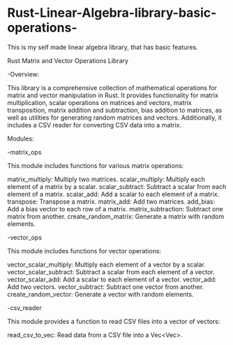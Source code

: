 # Rust-Linear-Algebra-library-basic-operations-
This is my self made linear algebra library, that has basic features.

Rust Matrix and Vector Operations Library

-Overview:

This library is a comprehensive collection of mathematical operations for matrix and vector manipulation in Rust. It provides functionality for matrix multiplication, scalar operations on matrices and vectors, matrix transposition, matrix addition and subtraction, bias addition to matrices, as well as utilities for generating random matrices and vectors. Additionally, it includes a CSV reader for converting CSV data into a matrix.

Modules:

-matrix_ops

This module includes functions for various matrix operations:

matrix_multiply: Multiply two matrices.
scalar_multiply: Multiply each element of a matrix by a scalar.
scalar_subtract: Subtract a scalar from each element of a matrix.
scalar_add: Add a scalar to each element of a matrix.
transpose: Transpose a matrix.
matrix_add: Add two matrices.
add_bias: Add a bias vector to each row of a matrix.
matrix_subtraction: Subtract one matrix from another.
create_random_matrix: Generate a matrix with random elements.

-vector_ops

This module includes functions for vector operations:

vector_scalar_multiply: Multiply each element of a vector by a scalar.
vector_scalar_subtract: Subtract a scalar from each element of a vector.
vector_scalar_add: Add a scalar to each element of a vector.
vector_add: Add two vectors.
vector_subtract: Subtract one vector from another.
create_random_vector: Generate a vector with random elements.

-csv_reader

This module provides a function to read CSV files into a vector of vectors:

read_csv_to_vec: Read data from a CSV file into a Vec<Vec<f32>>.
